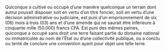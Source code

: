 Quiconque a cultivé ou occupé d’une manière quelconque un terrain dont autrui pouvait disposer soit en vertu d’un titre foncier, soit en vertu d’une décision administrative ou judiciaire, est puni d’un emprisonnement de six (06) mois à trois (03) ans et d’une amende qui ne saurait être inférieure à cinquante mille (50.000) francs CFA.
Est puni des mêmes peines, quiconque a occupé sans droit une terre faisant partie du domaine national ou immatriculée au nom de l’État ou d’une collectivité publique, ou a conclu ou tenté de conclure une convention ayant pour objet une telle terre.